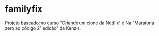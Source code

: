 # familyfix
Projeto baseado: no curso "Criando um clone da Netflix" e Na "Maratona zero ao código 2º edicão" da Kenzie.
